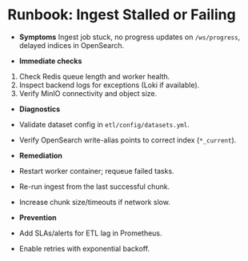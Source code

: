 # Runbook: Ingest Stalled or Failing

- **Symptoms**
Ingest job stuck, no progress updates on `/ws/progress`, delayed indices in OpenSearch.

- **Immediate checks**
1. Check Redis queue length and worker health.
2. Inspect backend logs for exceptions (Loki if available).
3. Verify MinIO connectivity and object size.

- **Diagnostics**
- Validate dataset config in `etl/config/datasets.yml`.
- Verify OpenSearch write-alias points to correct index (`*_current`).

- **Remediation**
- Restart worker container; requeue failed tasks.
- Re-run ingest from the last successful chunk.
- Increase chunk size/timeouts if network slow.

- **Prevention**
- Add SLAs/alerts for ETL lag in Prometheus.
- Enable retries with exponential backoff.
